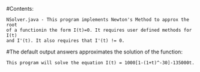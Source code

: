 #Contents:

    NSolver.java - This program implements Newton's Method to approx the root
    of a functionin the form I(t)=0. It requires user defined methods for I(t) 
    and I'(t). It also requires that I'(t) != 0. 
    
#The default output answers approximates the solution of the function:
	
	This program will solve the equation I(t) = 1000[1-(1+t)^-30]-135000t.

